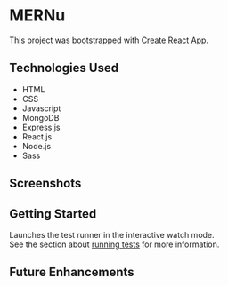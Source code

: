 # MERNu

This project was bootstrapped with [Create React App](https://github.com/facebook/create-react-app).

## Technologies Used

- HTML
- CSS
- Javascript
- MongoDB
- Express.js
- React.js
- Node.js
- Sass

## Screenshots


## Getting Started

Launches the test runner in the interactive watch mode.\
See the section about [running tests](https://facebook.github.io/create-react-app/docs/running-tests) for more information.

## Future Enhancements

